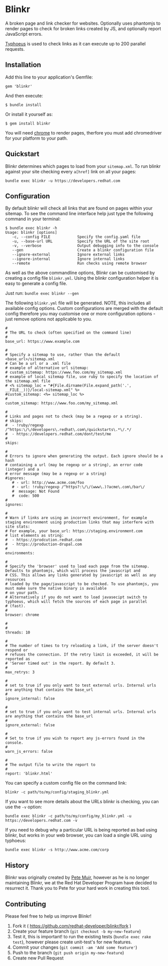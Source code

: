 # Blinkr

A broken page and link checker for websites. Optionally uses phantomjs to render pages
to check for broken links created by JS, and optionally report JavaScript errors. 

[Typhoeus](https://github.com/typhoeus/typhoeus) is used to check links as it can execute up to 200 parallel requests.

## Installation

Add this line to your application's Gemfile:

    gem 'blinkr'

And then execute:

    $ bundle install

Or install it yourself as:

    $ gem install blinkr

You will need [chrome](http://chromedriver.chromium.org/downloads) to render pages, therfore you must add chromedriver for your platform to your path. 


## Quickstart

Blinkr determines which pages to load from your `sitemap.xml`. To run blinkr 
against your site checking every `a[href]` link on all your pages:

````
bundle exec blinkr -u https://developers.redhat.com
````

## Configuration
By default blinkr will check all links that are found on pages within your sitemap. To see the command line interface help just type the following command in your terminal:
````
$ bundle exec blinkr -h
Usage: blinkr [options]
   -c, --config FILE            Specify the config.yaml file
   -u, --base-url URL           Specify the URL of the site root
   -v, --verbose                Output debugging info to the console
   --gen                        Create a blinkr configuration file
   --ignore-external            Ignore external links
   --ignore-internal            Ignore internal links
   --remote                     Run checks using remote browser

````

As well as the above commandline options, Blinkr can be customised by creating a config file `blinkr.yml`. Using the blinkr configuration helper it is easy to generate a config file. 

Just run: `bundle exec blinkr --gen`

The following `blinkr.yml` file will be generated. NOTE, this includes all available config options. Custom configurations are merged with the default config therefore you may customise one or more configuration options - just remove options not applicable to you.

```` 
#
# The URL to check (often specified on the command line)
#
base_url: https://www.example.com

#
# Specify a sitemap to use, rather than the default <base_url>/sitemap.xml
# Can be a url or a .xml file
# example of alternative url sitemap:
# custom_sitemap: https://www.foo.com/my_sitemap.xml
# example of local sitemap file, use ruby to specify the location of the sitemap.xml file
# <% sitemap_loc = "#{File.dirname(File.expand_path('.', __FILE__))}/local-sitemap.xml" %>
#custom_sitemap: <%= sitemap_loc %>
#
custom_sitemap: https://www.foo.com/my_sitemap.xml

#
# Links and pages not to check (may be a regexp or a string).
# skips:
#  - !ruby/regexp /^https:\/\/developers\.redhat\.com\/quickstarts\.*\/.*/
#  - https://developers.redhat.com/dont/test/me
#
skips:

#
# Errors to ignore when generating the output. Each ignore should be a hash
# containing a url (may be regexp or a string), an error code (integer) and a
# error message (may be a regexp or a string)
#ignores:
   # - url: http://www.acme.com/foo
   # - url: !ruby/regexp /^https?:\/\/(www\.)?acme\.com\/bar\/
   #  message: Not Found
   #  code: 500
#
ignores:

#
# Warn if links are using an incorrect environment, for example staging environment using production links that may interfere with site stats:
# For example, your base_url: https://staging.environment.com
# list elements as string:
#  - https://prodcution.redhat.com
#  - https://production-drupal.com
#
environments:

#
# Specify the 'browser' used to load each page from the sitemap. Defaults to phantomjs, which will process the javascript and
# CSS. This allows any links generated by javascript as well as any resources
# loaded by the page/javascript to be checked. To use phantomjs, you must make sure the native binary is available
# on your path.
# Alternatively if you do not want to load javasecipt switch to typhoeus, which will fetch the sources of each page in parallel
# (fast).
#
browser: chrome

#
#
threads: 10

#
# The number of times to try reloading a link, if the server doesn't respond or
# refuses the connection. If the retry limit is exceeded, it will be reported as
# 'Server timed out' in the report. By default 3.
#
max_retrys: 3

#
# set to true if you only want to test external urls. Internal urls are anything that contains the base_url
#
ignore_internal: false

#
# set to true if you only want to test internal urls. Internal urls are anything that contains the base_url
#
ignore_external: false

#
# Set to true if you wish to report any js-errors found in the console.
#
warn_js_errors: false

#
# The output file to write the report to
#
report: 'blinkr.html'

````

You can specify a custom config file on the command link:

````
blinkr -c path/to/my/config/staging_blinkr.yml
````

If you want to see more details about the URLs blinkr is checking, you can use
the `-v` option:

`bundle exec blinkr -c path/to/my/config/my_blinkr.yml -u https://developers.redhat.com -v`

If you need to debug why a particular URL is being reported as bad using
blinkr, but works in your web browser, you can load a single URL using typhoeus:

````
bundle exec blinkr -s http://www.acme.com/corp
````

## History
Blinkr was originally created by [Pete Muir](https://github.com/pmuir), however as he is no longer maintaining Blinkr, we at the Red Hat Developer Program have decided to resurrect it. Thank you to Pete for your hard work in creating this tool.

## Contributing

Please feel free to help us improve Blinkr!

1. Fork it ( https://github.com/redhat-developer/blinkr/fork )
2. Create your feature branch (`git checkout -b my-new-feature`)
3. Test it, this is important! to run the existing tests (`bundle exec rake test`), however please create unit-test's for new features.
3. Commit your changes (`git commit -am 'Add some feature'`)
4. Push to the branch (`git push origin my-new-feature`)
5. Create new Pull Request
